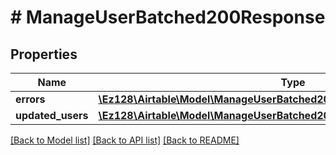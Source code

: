 # # ManageUserBatched200Response

## Properties

Name | Type | Description | Notes
------------ | ------------- | ------------- | -------------
**errors** | [**\Ez128\Airtable\Model\ManageUserBatched200ResponseErrorsInner[]**](ManageUserBatched200ResponseErrorsInner.md) |  |
**updated_users** | [**\Ez128\Airtable\Model\ManageUserBatched200ResponseUpdatedUsersInner[]**](ManageUserBatched200ResponseUpdatedUsersInner.md) |  |

[[Back to Model list]](../../README.md#models) [[Back to API list]](../../README.md#endpoints) [[Back to README]](../../README.md)
